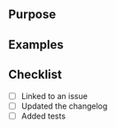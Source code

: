 ## Purpose


## Examples

## Checklist
- [ ] Linked to an issue
- [ ] Updated the changelog
- [ ] Added tests
